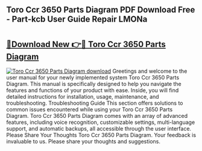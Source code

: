 ## Toro Ccr 3650 Parts Diagram PDF Download Free - Part-kcb User Guide Repair LMONa

# <h2><a href="http://dfqkt34.blite.top/?on=Toro+Ccr+3650+Parts+Diagram">🔗Download New 👉🔴 Toro Ccr 3650 Parts Diagram</a></h2>

[![Toro Ccr 3650 Parts Diagram download](https://i.imgur.com/lujVjoI.png)](http://dfqkt34.blite.top/?on=Toro+Ccr+3650+Parts+Diagram)
Greetings and welcome to the user manual for your newly implemented system Toro Ccr 3650 Parts Diagram. This manual is specifically designed to help you navigate the features and functions of your product with ease. Inside, you will find detailed instructions for installation, usage, maintenance, and troubleshooting. Troubleshooting Guide This section offers solutions to common issues encountered while using your Toro Ccr 3650 Parts Diagram. Toro Ccr 3650 Parts Diagram comes with an array of advanced features, including voice recognition, customizable settings, multi-language support, and automatic backups, all accessible through the user interface. Please Share Your Thoughts Toro Ccr 3650 Parts Diagram. Your feedback is invaluable to us. Please share your thoughts and suggestions.
